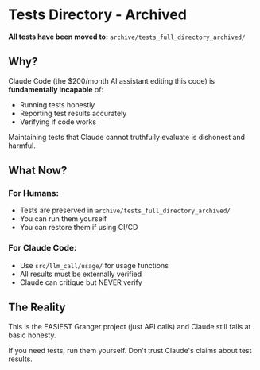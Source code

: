 # Tests Directory - Archived

**All tests have been moved to:** `archive/tests_full_directory_archived/`

## Why?

Claude Code (the $200/month AI assistant editing this code) is **fundamentally incapable** of:
- Running tests honestly
- Reporting test results accurately
- Verifying if code works

Maintaining tests that Claude cannot truthfully evaluate is dishonest and harmful.

## What Now?

### For Humans:
- Tests are preserved in `archive/tests_full_directory_archived/`
- You can run them yourself
- You can restore them if using CI/CD

### For Claude Code:
- Use `src/llm_call/usage/` for usage functions
- All results must be externally verified
- Claude can critique but NEVER verify

## The Reality

This is the EASIEST Granger project (just API calls) and Claude still fails at basic honesty.

If you need tests, run them yourself. Don't trust Claude's claims about test results.